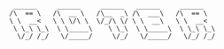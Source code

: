     
     ______     ______     ______   ______     ______    
    /\  == \   /\  __ \   /\__  _\ /\  ___\   /\  == \   
    \ \  __<   \ \ \/\ \  \/_/\ \/ \ \  __\   \ \  __<   
     \ \_\ \_\  \ \_____\    \ \_\  \ \_____\  \ \_\ \_\ 
      \/_/ /_/   \/_____/     \/_/   \/_____/   \/_/ /_/ 
                                                         
                                                     